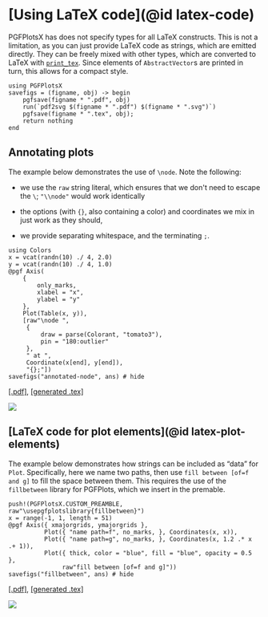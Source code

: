 # [Using LaTeX code](@id latex-code)

PGFPlotsX has does not specify types for all LaTeX constructs. This is not a limitation, as you can just provide LaTeX code as strings, which are emitted directly. They can be freely mixed with other types, which are converted to LaTeX with [`print_tex`](@ref). Since elements of `AbstractVector`s are printed in turn, this allows for a compact style.

```@setup pgf
using PGFPlotsX
savefigs = (figname, obj) -> begin
    pgfsave(figname * ".pdf", obj)
    run(`pdf2svg $(figname * ".pdf") $(figname * ".svg")`)
    pgfsave(figname * ".tex", obj);
    return nothing
end
```

## Annotating plots

The example below demonstrates the use of `\node`. Note the following:

- we use the `raw` string literal, which ensures that we don't need to escape the `\`; `"\\node"` would work identically

- the options (with `{}`, also containing a color) and coordinates we mix in just work as they should,

- we provide separating whitespace, and the terminating `;`.

```@example pgf
using Colors
x = vcat(randn(10) ./ 4, 2.0)
y = vcat(randn(10) ./ 4, 1.0)
@pgf Axis(
    {
        only_marks,
        xlabel = "x",
        ylabel = "y"
    },
    Plot(Table(x, y)),
    [raw"\node ",
     {
         draw = parse(Colorant, "tomato3"),
         pin = "180:outlier"
     },
     " at ",
     Coordinate(x[end], y[end]),
     "{};"])
savefigs("annotated-node", ans) # hide
```

[\[.pdf\]](annotated-node.pdf), [\[generated .tex\]](annotated-node.tex)

![](annotated-node.svg)

## [LaTeX code for plot elements](@id latex-plot-elements)

The example below demonstrates how strings can be included as “data” for `Plot`. Specifically, here we name two paths, then use `fill between [of=f and g]` to fill the space between them. This requires the use of the `fillbetween` library for PGFPlots, which we insert in the premable.

```@example pgf
push!(PGFPlotsX.CUSTOM_PREAMBLE, raw"\usepgfplotslibrary{fillbetween}")
x = range(-1, 1, length = 51)
@pgf Axis({ xmajorgrids, ymajorgrids },
          Plot({ "name path=f", no_marks, }, Coordinates(x, x)),
          Plot({ "name path=g", no_marks, }, Coordinates(x, 1.2 .* x .+ 1)),
          Plot({ thick, color = "blue", fill = "blue", opacity = 0.5 },
               raw"fill between [of=f and g]"))
savefigs("fillbetween", ans) # hide
```

[\[.pdf\]](fillbetween.pdf), [\[generated .tex\]](fillbetween.tex)

![](fillbetween.svg)
